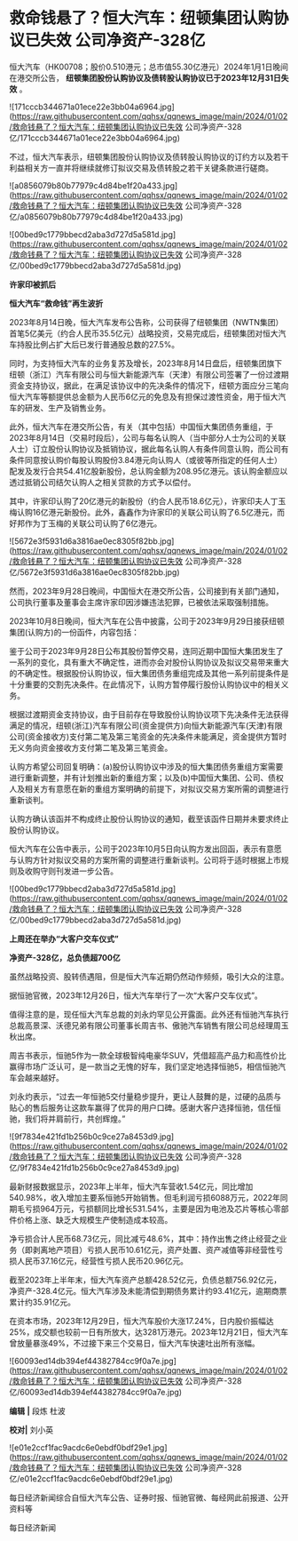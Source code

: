 # 救命钱悬了？恒大汽车：纽顿集团认购协议已失效 公司净资产-328亿

恒大汽车（HK00708；股价0.510港元；总市值55.30亿港元）2024年1月1日晚间在港交所公告，
**纽顿集团股份认购协议及债转股认购协议已于2023年12月31日失效** 。

![171cccb344671a01ece22e3bb04a6964.jpg](https://raw.githubusercontent.com/qqhsx/qqnews_image/main/2024/01/02/救命钱悬了？恒大汽车：纽顿集团认购协议已失效 公司净资产-328亿/171cccb344671a01ece22e3bb04a6964.jpg)

不过，恒大汽车表示，纽顿集团股份认购协议及债转股认购协议的订约方以及若干利益相关方一直并将继续就修订拟议交易及债转股之若干关键条款进行磋商。

![a0856079b80b77979c4d84be1f20a433.jpg](https://raw.githubusercontent.com/qqhsx/qqnews_image/main/2024/01/02/救命钱悬了？恒大汽车：纽顿集团认购协议已失效 公司净资产-328亿/a0856079b80b77979c4d84be1f20a433.jpg)

![00bed9c1779bbecd2aba3d727d5a581d.jpg](https://raw.githubusercontent.com/qqhsx/qqnews_image/main/2024/01/02/救命钱悬了？恒大汽车：纽顿集团认购协议已失效 公司净资产-328亿/00bed9c1779bbecd2aba3d727d5a581d.jpg)

**许家印被抓后**

**恒大汽车“救命钱”再生波折**

2023年8月14日晚，恒大汽车发布公告称，公司获得了纽顿集团（NWTN集团）首笔5亿美元（约合人民币35.5亿元）战略投资，交易完成后，纽顿集团对恒大汽车持股比例占扩大后已发行普通股总数的27.5%。

同时，为支持恒大汽车的业务复苏及增长，2023年8月14日盘后，纽顿集团旗下纽顿（浙江）汽车有限公司与恒大新能源汽车（天津）有限公司签署了一份过渡期资金支持协议，据此，在满足该协议中的先决条件的情况下，纽顿方面应分三笔向恒大汽车等额提供总金额为人民币6亿元的免息及有担保过渡性资金，用于恒大汽车的研发、生产及销售业务。

此外，恒大汽车在港交所公告，有关（其中包括）中国恒大集团债务重组，于2023年8月14日（交易时段后），公司与每名认购人（当中部分人士为公司的关联人士）订立股份认购协议及抵销协议，据此每名认购人有条件同意认购，而公司有条件同意按认购价每股认购股份3.84港元向认购人（或彼等所指定的任何人士）配发及发行合共54.41亿股新股份，总认购金额为208.95亿港元。该认购金额应以透过抵销公司结欠认购人之相关贷款的方式予以偿付。

其中，许家印认购了20亿港元的新股份（约合人民币18.6亿元），许家印夫人丁玉梅认购16亿港元新股份。此外，鑫鑫作为许家印的关联公司认购了6.5亿港元，而好邦作为丁玉梅的关联公司认购了6亿港元。

![5672e3f5931d6a3816ae0ec8305f82bb.jpg](https://raw.githubusercontent.com/qqhsx/qqnews_image/main/2024/01/02/救命钱悬了？恒大汽车：纽顿集团认购协议已失效 公司净资产-328亿/5672e3f5931d6a3816ae0ec8305f82bb.jpg)

然而，2023年9月28日晚间，中国恒大在港交所公告，公司接到有关部门通知，公司执行董事及董事会主席许家印因涉嫌违法犯罪，已被依法采取强制措施。

2023年10月8日晚间，恒大汽车在公告中披露，公司于2023年9月29日接获纽顿集团(认购方)的一份函件，内容包括：

鉴于公司于2023年9月28日公布其股份暂停交易，连同近期中国恒大集团发生了一系列的变化，具有重大不确定性，进而亦会对股份认购协议及拟议交易带来重大的不确定性。根据股份认购协议，恒大集团债务重组完成及其他一系列前提条件是十分重要的交割先决条件。在此情况下，认购方暂停履行股份认购协议中的相关义务。

根据过渡期资金支持协议，由于目前存在导致股份认购协议项下先决条件无法获得满足的情况，纽顿(浙江)汽车有限公司(资金提供方)向恒大新能源汽车(天津)有限公司(资金接收方)支付第二笔及第三笔资金的先决条件未能满足，资金提供方暂时无义务向资金接收方支付第二笔及第三笔资金。

认购方希望公司回复明确：(a)股份认购协议中涉及的恒大集团债务重组方案需要进行重新调整，并有计划推出新的重组方案；以及(b)中国恒大集团、公司、债权人及相关方有意愿在新的重组方案明确的前提下，对拟议交易方案所需的调整进行重新谈判。

认购方确认该函并不构成终止股份认购协议的通知，截至该函件日期并未要求终止股份认购协议。

恒大汽车在公告中表示，公司于2023年10月5日向认购方发出回函，表示有意愿与认购方针对拟议交易的方案所需的调整进行重新谈判。公司将于适时根据上市规则及收购守则刊发进一步公告。

![00bed9c1779bbecd2aba3d727d5a581d.jpg](https://raw.githubusercontent.com/qqhsx/qqnews_image/main/2024/01/02/救命钱悬了？恒大汽车：纽顿集团认购协议已失效 公司净资产-328亿/00bed9c1779bbecd2aba3d727d5a581d.jpg)

**上周还在举办“大客户交车仪式”**

**净资产-328亿，总负债超700亿**

虽然战略投资、股转债遇阻，但是恒大汽车近期仍然动作频频，吸引大众的注意。

据恒驰官微，2023年12月26日，恒大汽车举行了一次“大客户交车仪式”。

值得注意的是，现任恒大汽车总裁的刘永灼罕见公开露面。此外还有恒驰汽车执行总裁高景深、沃德兄弟有限公司董事长周吉书、傲驰汽车销售有限公司总经理周玉秋出席。

周吉书表示，恒驰5作为一款全球极智纯电豪华SUV，凭借超高产品力和高性价比赢得市场广泛认可，是一款当之无愧的好车，我们坚定地选择恒驰5，相信恒驰汽车会越来越好。

刘永灼表示，“过去一年恒驰5交付量稳步提升，更让人鼓舞的是，过硬的品质与贴心的售后服务让这款车赢得了优异的用户口碑。感谢大客户选择恒驰，信任恒驰，我们将并肩前行，共创辉煌。”

![9f7834e421fd1b256b0c9ce27a8453d9.jpg](https://raw.githubusercontent.com/qqhsx/qqnews_image/main/2024/01/02/救命钱悬了？恒大汽车：纽顿集团认购协议已失效 公司净资产-328亿/9f7834e421fd1b256b0c9ce27a8453d9.jpg)

最新财报数据显示，2023年上半年，恒大汽车营收1.54亿元，同比增加540.98%，收入增加主要系恒驰5开始销售。但毛利润亏损6088万元，2022年同期毛亏损964万元，亏损额同比增长531.54%，主要是因为电池及芯片等核心零部件价格上涨、缺乏大规模生产使制造成本较高。

净亏损合计人民币68.73亿元，同比减亏48.6%，其中：持作出售之终止经营之业务（即剥离地产项目）亏损人民币10.61亿元，资产处置、资产减值等非经营性亏损人民币37.16亿元，经营性亏损人民币20.96亿元。

截至2023年上半年末，恒大汽车资产总额428.52亿元，负债总额756.92亿元，净资产-328.4亿元。恒大汽车涉及未能清偿到期债务累计约93.41亿元，逾期商票累计约35.91亿元。

在资本市场，2023年12月29日，恒大汽车股价大涨17.24%，日内股价振幅达25%，成交额也较前一日有所放大，达3281万港元。2023年12月21日，恒大汽车曾放量暴涨49%，不过接下来三个交易日，恒大汽车快速吐出所有涨幅。

![60093ed14db394ef44382784cc9f0a7e.jpg](https://raw.githubusercontent.com/qqhsx/qqnews_image/main/2024/01/02/救命钱悬了？恒大汽车：纽顿集团认购协议已失效 公司净资产-328亿/60093ed14db394ef44382784cc9f0a7e.jpg)

**编辑** **|** 段炼 杜波

**校对|** 刘小英

![e01e2ccf1fac9acdc6e0ebdf0bdf29e1.jpg](https://raw.githubusercontent.com/qqhsx/qqnews_image/main/2024/01/02/救命钱悬了？恒大汽车：纽顿集团认购协议已失效 公司净资产-328亿/e01e2ccf1fac9acdc6e0ebdf0bdf29e1.jpg)

每日经济新闻综合自恒大汽车公告、证券时报、恒驰官微、每经网此前报道、公开资料等

每日经济新闻

